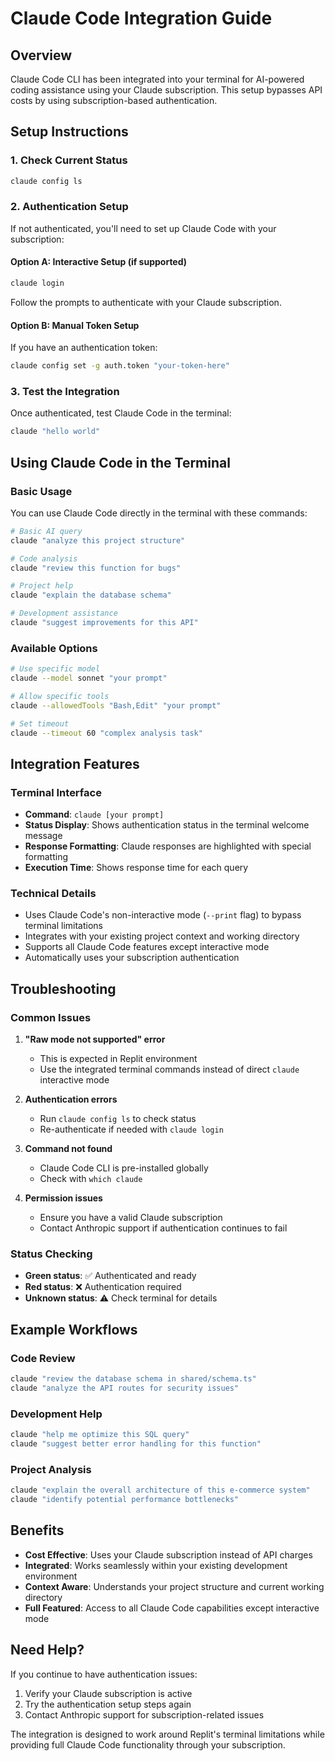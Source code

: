 # Claude Code Integration Guide

## Overview

Claude Code CLI has been integrated into your terminal for AI-powered coding assistance using your Claude subscription. This setup bypasses API costs by using subscription-based authentication.

## Setup Instructions

### 1. Check Current Status
```bash
claude config ls
```

### 2. Authentication Setup

If not authenticated, you'll need to set up Claude Code with your subscription:

#### Option A: Interactive Setup (if supported)
```bash
claude login
```
Follow the prompts to authenticate with your Claude subscription.

#### Option B: Manual Token Setup
If you have an authentication token:
```bash
claude config set -g auth.token "your-token-here"
```

### 3. Test the Integration
Once authenticated, test Claude Code in the terminal:
```bash
claude "hello world"
```

## Using Claude Code in the Terminal

### Basic Usage
You can use Claude Code directly in the terminal with these commands:

```bash
# Basic AI query
claude "analyze this project structure"

# Code analysis
claude "review this function for bugs"

# Project help
claude "explain the database schema"

# Development assistance
claude "suggest improvements for this API"
```

### Available Options
```bash
# Use specific model
claude --model sonnet "your prompt"

# Allow specific tools
claude --allowedTools "Bash,Edit" "your prompt"

# Set timeout
claude --timeout 60 "complex analysis task"
```

## Integration Features

### Terminal Interface
- **Command**: `claude [your prompt]`
- **Status Display**: Shows authentication status in the terminal welcome message
- **Response Formatting**: Claude responses are highlighted with special formatting
- **Execution Time**: Shows response time for each query

### Technical Details
- Uses Claude Code's non-interactive mode (`--print` flag) to bypass terminal limitations
- Integrates with your existing project context and working directory
- Supports all Claude Code features except interactive mode
- Automatically uses your subscription authentication

## Troubleshooting

### Common Issues

1. **"Raw mode not supported" error**
   - This is expected in Replit environment
   - Use the integrated terminal commands instead of direct `claude` interactive mode

2. **Authentication errors**
   - Run `claude config ls` to check status
   - Re-authenticate if needed with `claude login`

3. **Command not found**
   - Claude Code CLI is pre-installed globally
   - Check with `which claude`

4. **Permission issues**
   - Ensure you have a valid Claude subscription
   - Contact Anthropic support if authentication continues to fail

### Status Checking
- **Green status**: ✅ Authenticated and ready
- **Red status**: ❌ Authentication required
- **Unknown status**: ⚠️ Check terminal for details

## Example Workflows

### Code Review
```bash
claude "review the database schema in shared/schema.ts"
claude "analyze the API routes for security issues"
```

### Development Help
```bash
claude "help me optimize this SQL query"
claude "suggest better error handling for this function"
```

### Project Analysis
```bash
claude "explain the overall architecture of this e-commerce system"
claude "identify potential performance bottlenecks"
```

## Benefits

- **Cost Effective**: Uses your Claude subscription instead of API charges
- **Integrated**: Works seamlessly within your existing development environment
- **Context Aware**: Understands your project structure and current working directory
- **Full Featured**: Access to all Claude Code capabilities except interactive mode

## Need Help?

If you continue to have authentication issues:
1. Verify your Claude subscription is active
2. Try the authentication setup steps again
3. Contact Anthropic support for subscription-related issues

The integration is designed to work around Replit's terminal limitations while providing full Claude Code functionality through your subscription.